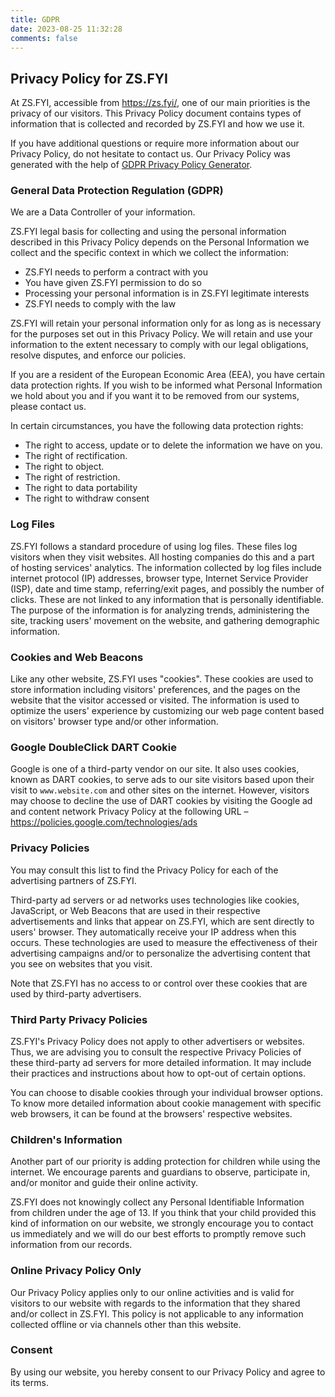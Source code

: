 ```yaml
---
title: GDPR
date: 2023-08-25 11:32:28
comments: false
---
```


## Privacy Policy for ZS.FYI

At ZS.FYI, accessible from <https://zs.fyi/>, one of our main priorities is the privacy of our visitors. This Privacy Policy document contains types of information that is collected and recorded by ZS.FYI and how we use it.

If you have additional questions or require more information about our Privacy Policy, do not hesitate to contact us. Our Privacy Policy was generated with the help of [GDPR Privacy Policy Generator].

### General Data Protection Regulation (GDPR)

We are a Data Controller of your information.

ZS.FYI legal basis for collecting and using the personal information described in this Privacy Policy depends on the Personal Information we collect and the specific context in which we collect the information:

- ZS.FYI needs to perform a contract with you
- You have given ZS.FYI permission to do so
- Processing your personal information is in ZS.FYI legitimate interests
- ZS.FYI needs to comply with the law

ZS.FYI will retain your personal information only for as long as is necessary for the purposes set out in this Privacy Policy. We will retain and use your information to the extent necessary to comply with our legal obligations, resolve disputes, and enforce our policies.

If you are a resident of the European Economic Area (EEA), you have certain data protection rights. If you wish to be informed what Personal Information we hold about you and if you want it to be removed from our systems, please contact us.

In certain circumstances, you have the following data protection rights:

- The right to access, update or to delete the information we have on you.
- The right of rectification.
- The right to object.
- The right of restriction.
- The right to data portability
- The right to withdraw consent

### Log Files

ZS.FYI follows a standard procedure of using log files. These files log visitors when they visit websites. All hosting companies do this and a part of hosting services' analytics. The information collected by log files include internet protocol (IP) addresses, browser type, Internet Service Provider (ISP), date and time stamp, referring/exit pages, and possibly the number of clicks. These are not linked to any information that is personally identifiable. The purpose of the information is for analyzing trends, administering the site, tracking users' movement on the website, and gathering demographic information.

### Cookies and Web Beacons

Like any other website, ZS.FYI uses "cookies". These cookies are used to store information including visitors' preferences, and the pages on the website that the visitor accessed or visited. The information is used to optimize the users' experience by customizing our web page content based on visitors' browser type and/or other information.

### Google DoubleClick DART Cookie

Google is one of a third-party vendor on our site. It also uses cookies, known as DART cookies, to serve ads to our site visitors based upon their visit to `www.website.com` and other sites on the internet. However, visitors may choose to decline the use of DART cookies by visiting the Google ad and content network Privacy Policy at the following URL – <https://policies.google.com/technologies/ads>

### Privacy Policies

You may consult this list to find the Privacy Policy for each of the advertising partners of ZS.FYI.

Third-party ad servers or ad networks uses technologies like cookies, JavaScript, or Web Beacons that are used in their respective advertisements and links that appear on ZS.FYI, which are sent directly to users' browser. They automatically receive your IP address when this occurs. These technologies are used to measure the effectiveness of their advertising campaigns and/or to personalize the advertising content that you see on websites that you visit.

Note that ZS.FYI has no access to or control over these cookies that are used by third-party advertisers.

### Third Party Privacy Policies

ZS.FYI's Privacy Policy does not apply to other advertisers or websites. Thus, we are advising you to consult the respective Privacy Policies of these third-party ad servers for more detailed information. It may include their practices and instructions about how to opt-out of certain options.

You can choose to disable cookies through your individual browser options. To know more detailed information about cookie management with specific web browsers, it can be found at the browsers' respective websites.

### Children's Information

Another part of our priority is adding protection for children while using the internet. We encourage parents and guardians to observe, participate in, and/or monitor and guide their online activity.

ZS.FYI does not knowingly collect any Personal Identifiable Information from children under the age of 13. If you think that your child provided this kind of information on our website, we strongly encourage you to contact us immediately and we will do our best efforts to promptly remove such information from our records.

### Online Privacy Policy Only

Our Privacy Policy applies only to our online activities and is valid for visitors to our website with regards to the information that they shared and/or collect in ZS.FYI. This policy is not applicable to any information collected offline or via channels other than this website.

### Consent

By using our website, you hereby consent to our Privacy Policy and agree to its terms.

[GDPR Privacy Policy Generator]: https://www.gdprprivacynotice.com/
